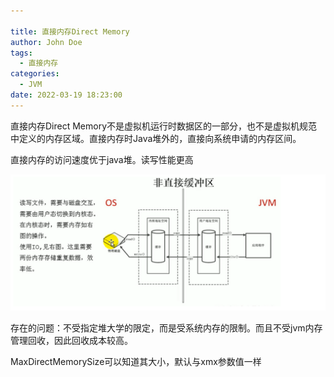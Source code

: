 ```yaml
---

title: 直接内存Direct Memory
author: John Doe
tags:
  - 直接内存
categories:
  - JVM
date: 2022-03-19 18:23:00
---
```


直接内存Direct Memory不是虚拟机运行时数据区的一部分，也不是虚拟机规范中定义的内存区域。直接内存时Java堆外的，直接向系统申请的内存区间。

直接内存的访问速度优于java堆。读写性能更高

 ![upload successful](../images/pasted-164.png)
 
 存在的问题：不受指定堆大学的限定，而是受系统内存的限制。而且不受jvm内存管理回收，因此回收成本较高。
 
 MaxDirectMemorySize可以知道其大小，默认与xmx参数值一样

